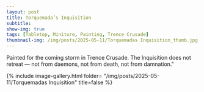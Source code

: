 ```yaml
---
layout: post
title: Torquemada’s Inquisition
subtitle:
show-img: true
tags: [Tabletop, Miniture, Painting, Trence Crusade]
thumbnail-img: /img/posts/2025-05-11/Torquemadas Inquisition_thumb.jpg
---
```


Painted for the coming storm in Trence Crusade. The Inquisition does not retreat — not from daemons, not from death, not from damnation."

{% include image-gallery.html folder= "/img/posts/2025-05-11/Torquemadas Inquisition" title=false %}
